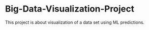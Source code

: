 # Big-Data-Visualization-Project
This project is about visualization of a data set using ML predictions.
